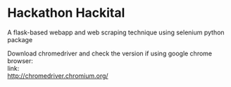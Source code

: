 # Hackathon Hackital

A flask-based webapp and web scraping technique using selenium python package  

Download chromedriver and check the version if using google chrome browser:  
link:   
http://chromedriver.chromium.org/
